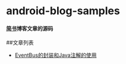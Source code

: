 # android-blog-samples
#### [简书](http://www.jianshu.com/)博客文章的源码
##文章列表
* [EventBus的封装和Java注解的使用](http://www.jianshu.com/)
